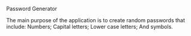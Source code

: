 Password Generator

The main purpose of the application is to create random passwords that include:
	Numbers;
    Capital letters;
    Lower case letters;
    And symbols.
    